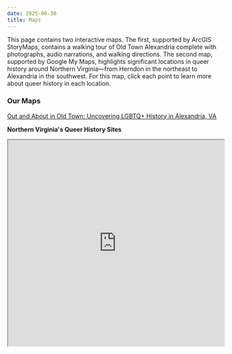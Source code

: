 ```yaml
---
date: 2025-06-30
title: Maps 
---
```

This page contains two interactive maps. The first, supported by ArcGIS StoryMaps, contains a walking tour of Old Town Alexandria complete with photographs, audio narrations, and walking directions. The second map, supported by Google My Maps, highlights significant locations in queer history around Northern Virginia—from Herndon in the northeast to Alexandria in the southwest. For this map, click each point to learn more about queer history in each location.

<h3>Our Maps</h3>

<p><a href="https://storymaps.arcgis.com/stories/c1bf986aba7a43cd8811e03591414a66" target="__blank">Out and About in Old Town: Uncovering LGBTQ+ History in Alexandria, VA</a></p>

<p><strong>Northern Virginia's Queer History Sites</strong></p>
<iframe src="https://www.google.com/maps/d/embed?mid=1WSUWaFPWTItyCzwrsjImeDcz30hcxEk&hl=en&ehbc=2E312F" width="100%" height="480"></iframe>